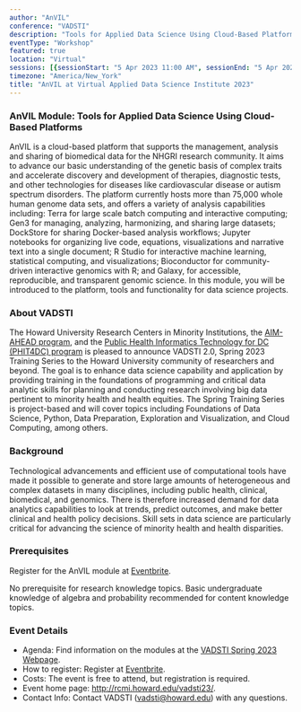 ```yaml
---
author: "AnVIL"
conference: "VADSTI"
description: "Tools for Applied Data Science Using Cloud-Based Platforms"
eventType: "Workshop"
featured: true
location: "Virtual"
sessions: [{sessionStart: "5 Apr 2023 11:00 AM", sessionEnd: "5 Apr 2023 2:00 PM"}, {sessionStart: "6 Apr 2023"}]
timezone: "America/New_York"
title: "AnVIL at Virtual Applied Data Science Institute 2023"
---
```


<event-hero></event-hero>

### AnVIL Module: Tools for Applied Data Science Using Cloud-Based Platforms
AnVIL is a cloud-based platform that supports the management, analysis and sharing of biomedical data for the NHGRI research community. It aims to advance our basic understanding of the genetic basis of complex traits and accelerate discovery and development of therapies, diagnostic tests, and other technologies for diseases like cardiovascular disease or autism spectrum disorders. The platform currently hosts more than 75,000 whole human genome data sets, and offers a variety of analysis capabilities including: Terra for large scale batch computing and interactive computing; Gen3 for managing, analyzing, harmonizing, and sharing large datasets; DockStore for sharing Docker-based analysis workflows; Jupyter notebooks for organizing live code, equations, visualizations and narrative text into a single document; R Studio for interactive machine learning, statistical computing, and visualizations; Bioconductor for community-driven interactive genomics with R; and Galaxy, for accessible, reproducible, and transparent genomic science. In this module, you will be introduced to the platform, tools and functionality for data science projects.

### About VADSTI
The Howard University Research Centers in Minority Institutions, the [AIM-AHEAD program](https://aim-ahead.net/home/about/what), and the [Public Health Informatics Technology for DC (PHIT4DC) program](https://www.phit4dc.com/) is pleased to announce VADSTI 2.0, Spring 2023 Training Series to the Howard University community of researchers and beyond. The goal is to enhance data science capability and application by providing training in the foundations of programming and critical data analytic skills for planning and conducting research involving big data pertinent to minority health and health equities. The Spring Training Series is project-based and will cover topics including Foundations of Data Science, Python, Data Preparation, Exploration and Visualization, and Cloud Computing, among others.

### Background
Technological advancements and efficient use of computational tools have made it possible to generate and store large amounts of heterogeneous and complex datasets in many disciplines, including public health, clinical, biomedical, and genomics. There is therefore increased demand for data analytics capabilities to look at trends, predict outcomes, and make better clinical and health policy decisions. Skill sets in data science are particularly critical for advancing the science of minority health and health disparities.

### Prerequisites
Register for the AnVIL module at [Eventbrite](https://www.eventbrite.com/e/virtual-applied-data-science-training-institute-vadsti-training-series-tickets-529370851467).

No prerequisite for research knowledge topics. Basic undergraduate knowledge of algebra and probability recommended for content knowledge topics.

### Event Details

- Agenda:  Find information on the modules at the [VADSTI Spring 2023 Webpage](http://rcmi.howard.edu/vadsti23/).
- How to register: Register at [Eventbrite](https://www.eventbrite.com/e/virtual-applied-data-science-training-institute-vadsti-training-series-tickets-529370851467).
- Costs:  The event is free to attend, but registration is required.
- Event home page:  <http://rcmi.howard.edu/vadsti23/>.
- Contact Info: Contact VADSTI (vadsti@howard.edu) with any questions. 
